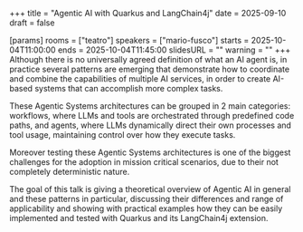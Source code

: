 +++
title = "Agentic AI with Quarkus and LangChain4j"
date = 2025-09-10
draft = false

[params]
rooms = ["teatro"]
speakers = ["mario-fusco"]
starts = 2025-10-04T11:00:00
ends = 2025-10-04T11:45:00
slidesURL = ""
warning = ""
+++
Although there is no universally agreed definition of what an AI agent is, in practice several patterns are emerging that demonstrate how to coordinate and combine the capabilities of multiple AI services, in order to create AI-based systems that can accomplish more complex tasks. 

These Agentic Systems architectures can be grouped in 2 main categories: workflows, where LLMs and tools are orchestrated through predefined code paths, and agents, where LLMs dynamically direct their own processes and tool usage, maintaining control over how they execute tasks.

Moreover testing these Agentic Systems architectures is one of the biggest challenges for the adoption in mission critical scenarios, due to their not completely deterministic nature.

The goal of this talk is giving a theoretical overview of Agentic AI in general and these patterns in particular, discussing their differences and range of applicability and showing with practical examples how they can be easily implemented and tested with Quarkus and its LangChain4j extension.
